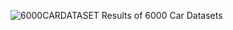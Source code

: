 ![6000CARDATASET](https://user-images.githubusercontent.com/10377875/209436311-71843d30-7040-4f24-a481-8fcea3bbc975.png)
Results of 6000 Car Datasets
